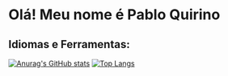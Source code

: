 # Olá! Meu nome é Pablo Quirino

## Idiomas e Ferramentas: 

[![Anurag's GitHub stats](https://github-readme-stats.vercel.app/api?username=pabloquirino&show_icons=true&theme=default)](https://github.com/anuraghazr/github-readme-stats)
[![Top Langs](https://github-readme-stats.vercel.app/api/top-langs/?username=pabloquirino&show_icons=true&theme=default)](https://github.com/anuraghazra/github-readme-stats)
